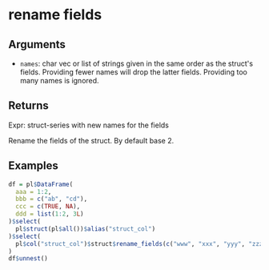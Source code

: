 # rename fields

## Arguments

- `names`: char vec or list of strings given in the same order as the struct's fields. Providing fewer names will drop the latter fields. Providing too many names is ignored.

## Returns

Expr: struct-series with new names for the fields

Rename the fields of the struct. By default base 2.

## Examples

```r
df = pl$DataFrame(
  aaa = 1:2,
  bbb = c("ab", "cd"),
  ccc = c(TRUE, NA),
  ddd = list(1:2, 3L)
)$select(
  pl$struct(pl$all())$alias("struct_col")
)$select(
  pl$col("struct_col")$struct$rename_fields(c("www", "xxx", "yyy", "zzz"))
)
df$unnest()
```